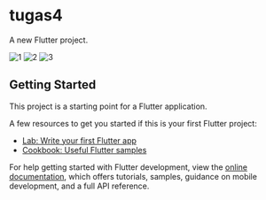 # tugas4

A new Flutter project.

![1](https://user-images.githubusercontent.com/99937213/224758184-722733a9-3b47-4c98-a07e-beaf3126188e.jpg)
![2](https://user-images.githubusercontent.com/99937213/224758213-1131f9c3-31fb-4b5e-a278-5abb7d328e2a.jpg)
![3](https://user-images.githubusercontent.com/99937213/224758230-0b9b7875-cc7b-4c7e-b863-876090df81b4.jpg)

## Getting Started

This project is a starting point for a Flutter application.

A few resources to get you started if this is your first Flutter project:

- [Lab: Write your first Flutter app](https://docs.flutter.dev/get-started/codelab)
- [Cookbook: Useful Flutter samples](https://docs.flutter.dev/cookbook)

For help getting started with Flutter development, view the
[online documentation](https://docs.flutter.dev/), which offers tutorials,
samples, guidance on mobile development, and a full API reference.
